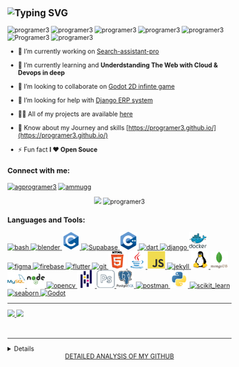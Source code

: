## <img src="https://readme-typing-svg.demolab.com?font=Fira+Code&weight=600&size=40&duration=3000&pause=1000&color=F7F7F7&vCenter=true&random=false&width=1060&lines=Hi%2C+I'm+Aman+Gupta+%F0%9F%98%83%2C+Welcome+to+my+Github" align = "middle" alt="Typing SVG" />

<p>
<img src="https://forthebadge.com/images/badges/not-a-bug-a-feature.svg" alt="programer3" width="160" height="30" />
<img src="https://badges.frapsoft.com/os/v3/open-source.svg?v=103" alt="programer3" width="150" height="25" />
<img src="https://img.shields.io/badge/freecodecamp-27273D?style=for-the-badge&logo=freecodecamp&logoColor=white" alt="programer3" width="150" height="25" />
<img src="https://img.shields.io/badge/Markdown-000000?style=for-the-badge&logo=markdown&logoColor=white" alt="programer3" />
<img src="https://img.shields.io/badge/NeoVim-%2357A143.svg?&style=for-the-badge&logo=neovim&logoColor=white" alt="programer3" />
<img src="https://img.shields.io/badge/fascinated by-CLOUD-blue?style=flat-square&logoSize=auto" alt="Programer3" />
<img src="https://forthebadge.com/images/featured/featured-built-with-love.svg" alt="programer3" width="150" height="30" />
</p>

- 🔭 I’m currently working on [Search-assistant-pro](https://github.com/Programer3/search-assistant-pro)

- 🌱 I’m currently learning and **Underdstanding The Web with Cloud & Devops in deep**

- 👯 I’m looking to collaborate on [Godot 2D infinte game](https://github.com/Programer3/Mountain_bike_HD)

- 🤝 I’m looking for help with [Django ERP system](https://github.com/Programer3/ERP_django)

- 👨‍💻 All of my projects are available [here](https://github.com/Programer3?tab=repositories&type=source)

- 📄 Know about my Journey and skills [https://programer3.github.io/](https://programer3.github.io/)

- ⚡ Fun fact **I ❤️ Open Souce**

<h3 align="left">Connect with me:</h3>
<p align="left">
<a href="https://linkedin.com/in/agprogramer3" target="blank"><img align="center" src="https://raw.githubusercontent.com/rahuldkjain/github-profile-readme-generator/master/src/images/icons/Social/linked-in-alt.svg" alt="agprogramer3" height="30" width="40" /></a>
<a href="https://kaggle.com/ammugg" target="blank"><img align="center" src="https://raw.githubusercontent.com/rahuldkjain/github-profile-readme-generator/master/src/images/icons/Social/kaggle.svg" alt="ammugg" height="30" width="40" /></a>
</p>

<p align="center"> <img src="https://visitor-badge.laobi.icu/badge?page_id=Programer3" id="counter"> <img src="https://komarev.com/ghpvc/?username=programer3&label=Profile%20views&color=0e75b6&style=flat" alt="programer3" /> </p>

<h3 align="left">Languages and Tools:</h3>
<p align="left"> <a href="https://www.gnu.org/software/bash/" target="_blank" rel="noreferrer"> <img src="https://www.vectorlogo.zone/logos/gnu_bash/gnu_bash-icon.svg" alt="bash" width="40" height="40"/> </a> <a href="https://www.blender.org/" target="_blank" rel="noreferrer"> <img src="https://download.blender.org/branding/community/blender_community_badge_white.svg" alt="blender" width="40" height="40"/> </a> <a href="https://www.cprogramming.com/" target="_blank" rel="noreferrer"> <img src="https://raw.githubusercontent.com/devicons/devicon/master/icons/c/c-original.svg" alt="c" width="40" height="40"/> </a> <a href="https://supabase.com/" target="_blank" rel="noreferrer"> <img src="https://www.vectorlogo.zone/logos/supabase/supabase-ar21.svg" alt="Supabase" width="60" height="60"/> </a> <a href="https://www.w3schools.com/cpp/" target="_blank" rel="noreferrer"> <img src="https://raw.githubusercontent.com/devicons/devicon/master/icons/cplusplus/cplusplus-original.svg" alt="cplusplus" width="40" height="40"/> </a> <a href="https://dart.dev" target="_blank" rel="noreferrer"> <img src="https://www.vectorlogo.zone/logos/dartlang/dartlang-icon.svg" alt="dart" width="40" height="40"/> </a> <a href="https://www.djangoproject.com/" target="_blank" rel="noreferrer"> <img src="https://cdn.worldvectorlogo.com/logos/django.svg" alt="django" width="40" height="40"/> </a> <a href="https://www.docker.com/" target="_blank" rel="noreferrer"> <img src="https://raw.githubusercontent.com/devicons/devicon/master/icons/docker/docker-original-wordmark.svg" alt="docker" width="40" height="40"/> </a> <a href="https://www.figma.com/" target="_blank" rel="noreferrer"> <img src="https://www.vectorlogo.zone/logos/figma/figma-icon.svg" alt="figma" width="40" height="40"/> </a> <a href="https://firebase.google.com/" target="_blank" rel="noreferrer"> <img src="https://www.vectorlogo.zone/logos/firebase/firebase-icon.svg" alt="firebase" width="40" height="40"/> </a> <a href="https://flutter.dev" target="_blank" rel="noreferrer"> <img src="https://www.vectorlogo.zone/logos/flutterio/flutterio-icon.svg" alt="flutter" width="40" height="40"/> </a> <a href="https://git-scm.com/" target="_blank" rel="noreferrer"> <img src="https://www.vectorlogo.zone/logos/git-scm/git-scm-icon.svg" alt="git" width="40" height="40"/> </a> <a href="https://www.w3.org/html/" target="_blank" rel="noreferrer"> <img src="https://raw.githubusercontent.com/devicons/devicon/master/icons/html5/html5-original-wordmark.svg" alt="html5" width="40" height="40"/> </a> <a href="https://www.java.com" target="_blank" rel="noreferrer"> <img src="https://raw.githubusercontent.com/devicons/devicon/master/icons/java/java-original.svg" alt="java" width="40" height="40"/> </a> <a href="https://developer.mozilla.org/en-US/docs/Web/JavaScript" target="_blank" rel="noreferrer"> <img src="https://raw.githubusercontent.com/devicons/devicon/master/icons/javascript/javascript-original.svg" alt="javascript" width="40" height="40"/> </a> <a href="https://jekyllrb.com/" target="_blank" rel="noreferrer"> <img src="https://www.vectorlogo.zone/logos/jekyllrb/jekyllrb-icon.svg" alt="jekyll" width="40" height="40"/> </a> <a href="https://www.linux.org/" target="_blank" rel="noreferrer"> <img src="https://raw.githubusercontent.com/devicons/devicon/master/icons/linux/linux-original.svg" alt="linux" width="40" height="40"/> </a> <a href="https://www.mongodb.com/" target="_blank" rel="noreferrer"> <img src="https://raw.githubusercontent.com/devicons/devicon/master/icons/mongodb/mongodb-original-wordmark.svg" alt="mongodb" width="40" height="40"/> </a> <a href="https://www.mysql.com/" target="_blank" rel="noreferrer"> <img src="https://raw.githubusercontent.com/devicons/devicon/master/icons/mysql/mysql-original-wordmark.svg" alt="mysql" width="40" height="40"/> </a> <a href="https://nodejs.org" target="_blank" rel="noreferrer"> <img src="https://raw.githubusercontent.com/devicons/devicon/master/icons/nodejs/nodejs-original-wordmark.svg" alt="nodejs" width="40" height="40"/> </a> <a href="https://opencv.org/" target="_blank" rel="noreferrer"> <img src="https://www.vectorlogo.zone/logos/opencv/opencv-icon.svg" alt="opencv" width="40" height="40"/> </a> <a href="https://pandas.pydata.org/" target="_blank" rel="noreferrer"> <img src="https://raw.githubusercontent.com/devicons/devicon/2ae2a900d2f041da66e950e4d48052658d850630/icons/pandas/pandas-original.svg" alt="pandas" width="40" height="40"/> </a> <a href="https://www.photoshop.com/en" target="_blank" rel="noreferrer"> <img src="https://raw.githubusercontent.com/devicons/devicon/master/icons/photoshop/photoshop-line.svg" alt="photoshop" width="40" height="40"/> </a> <a href="https://www.postgresql.org" target="_blank" rel="noreferrer"> <img src="https://raw.githubusercontent.com/devicons/devicon/master/icons/postgresql/postgresql-original-wordmark.svg" alt="postgresql" width="40" height="40"/> </a> <a href="https://postman.com" target="_blank" rel="noreferrer"> <img src="https://www.vectorlogo.zone/logos/getpostman/getpostman-icon.svg" alt="postman" width="40" height="40"/> </a> <a href="https://www.python.org" target="_blank" rel="noreferrer"> <img src="https://raw.githubusercontent.com/devicons/devicon/master/icons/python/python-original.svg" alt="python" width="40" height="40"/> </a> <a href="https://scikit-learn.org/" target="_blank" rel="noreferrer"> <img src="https://upload.wikimedia.org/wikipedia/commons/0/05/Scikit_learn_logo_small.svg" alt="scikit_learn" width="40" height="40"/> </a> <a href="https://seaborn.pydata.org/" target="_blank" rel="noreferrer"> <img src="https://seaborn.pydata.org/_images/logo-mark-lightbg.svg" alt="seaborn" width="40" height="40"/> </a> <a href="https://godotengine.org/" target="_blank" rel="noreferrer"> <img src="https://godotengine.org/assets/press/logo_small_color_light.svg" alt="Godot" width="50" height="50"/> </a></p>

<hr>

<p align="center"><a href="http://github-profile-summary-cards.vercel.app/api/cards/profile-details?username=Programer3&theme=github_dark"</a>
</p>

![](http://github-profile-summary-cards.vercel.app/api/cards/repos-per-language?username=Programer3&theme=github_dark)
![](http://github-profile-summary-cards.vercel.app/api/cards/most-commit-language?username=Programer3&theme=github_dark)

<br>

<hr>

<details>
  <summary>Details++</summary>

<br>

|Stats <img src='.github/workflows/cartoon1.gif' height=20/>|Streak <img src='.github/workflows/cartoon1.gif' height=20/>
|---|---|
|[![](http://github-profile-summary-cards.vercel.app/api/cards/stats?username=samadpls&theme=github_dark)](https://github.com/Programer3/)|[![GitHub Streak](https://streak-stats.demolab.com?user=Programer3&theme=github_dark&hide_border=true&border_radius=32&date_format=j%20M%5B%20Y%5D&ring=888888)](https://github.com/Programer3/)|

<p align="center"> <a href="https://github.com/ryo-ma/github-profile-trophy"><img src="https://github-profile-trophy.vercel.app/?username=programer3&theme=github_dark&no-bg=true&margin-w=4" alt="programer3" /></a></p>

</details>

<div align="center"><a href="https://metrics.lecoq.io/insights?user=Programer3">DETAILED ANALYSIS OF MY GITHUB</a></div>
